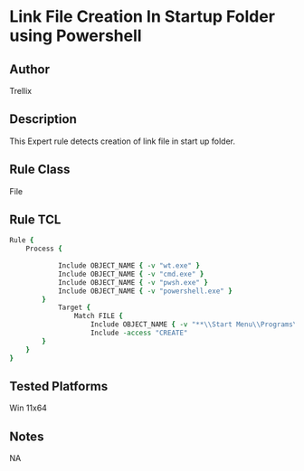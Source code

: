 # Link File Creation In Startup Folder using Powershell

## Author
Trellix

## Description
This Expert rule detects creation of link file in start up folder.

## Rule Class 
File

## Rule TCL
```tcl
Rule {
	Process {
				
			Include OBJECT_NAME { -v "wt.exe" }
			Include OBJECT_NAME { -v "cmd.exe" }
			Include OBJECT_NAME { -v "pwsh.exe" }
			Include OBJECT_NAME { -v "powershell.exe" }
	    }
			Target {
				Match FILE {
					Include OBJECT_NAME { -v "**\\Start Menu\\Programs\\Startup\\*.lnk" }
					Include -access "CREATE"
		}
	}
}
```

## Tested Platforms
Win 11x64

## Notes
NA
